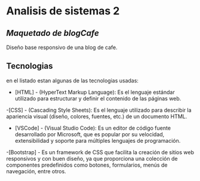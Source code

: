 # Analisis de sistemas 2
## _Maquetado de blogCafe_

Diseño base responsivo de una blog de cafe.

## Tecnologias
en el listado estan algunas de las tecnologias usadas:

- [HTML] - (HyperText Markup Language): Es el lenguaje estándar utilizado para estructurar y definir el contenido de las páginas web.

-[CSS] - (Cascading Style Sheets): Es el lenguaje utilizado para describir la apariencia visual (diseño, colores, fuentes, etc.) de un documento HTML.

- [VSCode] - (Visual Studio Code): Es un editor de código fuente desarrollado por Microsoft, que es popular por su velocidad, extensibilidad y soporte para múltiples lenguajes de programación.

-[Bootstrap] - Es un framework de CSS que facilita la creación de sitios web responsivos y con buen diseño, ya que proporciona una colección de componentes predefinidos como botones, formularios, menús de navegación, entre otros.
